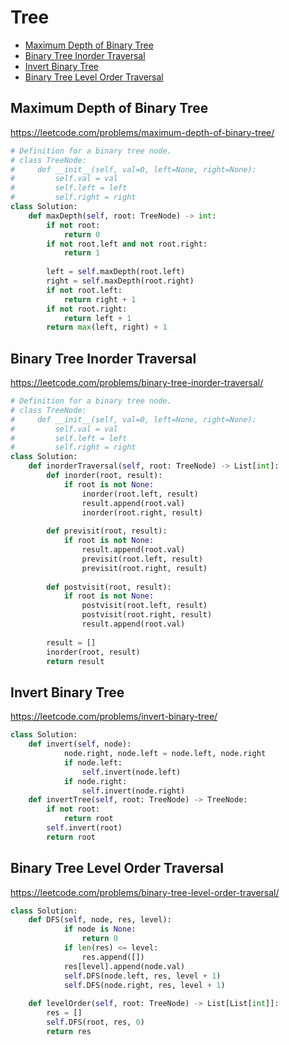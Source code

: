 # Tree

+ [Maximum Depth of Binary Tree](#maximum-depth-of-binary-tree)
+ [Binary Tree Inorder Traversal](#binary-tree-inorder-traversal)
+ [Invert Binary Tree](#invert-binary-tree)
+ [Binary Tree Level Order Traversal](#binary-tree-level-order-traversal)

## Maximum Depth of Binary Tree

https://leetcode.com/problems/maximum-depth-of-binary-tree/

```python
# Definition for a binary tree node.
# class TreeNode:
#     def __init__(self, val=0, left=None, right=None):
#         self.val = val
#         self.left = left
#         self.right = right
class Solution:
    def maxDepth(self, root: TreeNode) -> int:
        if not root:
            return 0
        if not root.left and not root.right:
            return 1
        
        left = self.maxDepth(root.left)
        right = self.maxDepth(root.right)
        if not root.left:
            return right + 1
        if not root.right:
            return left + 1
        return max(left, right) + 1
```

## Binary Tree Inorder Traversal

https://leetcode.com/problems/binary-tree-inorder-traversal/

```python
# Definition for a binary tree node.
# class TreeNode:
#     def __init__(self, val=0, left=None, right=None):
#         self.val = val
#         self.left = left
#         self.right = right
class Solution:
    def inorderTraversal(self, root: TreeNode) -> List[int]:
        def inorder(root, result):
            if root is not None:
                inorder(root.left, result)
                result.append(root.val)
                inorder(root.right, result)
                
        def previsit(root, result):
            if root is not None:
                result.append(root.val)
                previsit(root.left, result)
                previsit(root.right, result)
                
        def postvisit(root, result):
            if root is not None:
                postvisit(root.left, result)
                postvisit(root.right, result)
                result.append(root.val)
                
        result = []
        inorder(root, result)
        return result
```

## Invert Binary Tree

https://leetcode.com/problems/invert-binary-tree/

```python
class Solution:
    def invert(self, node):
            node.right, node.left = node.left, node.right
            if node.left:
                self.invert(node.left)
            if node.right:
                self.invert(node.right)
    def invertTree(self, root: TreeNode) -> TreeNode:
        if not root:
            return root
        self.invert(root)
        return root
```

## Binary Tree Level Order Traversal

https://leetcode.com/problems/binary-tree-level-order-traversal/ 

```python
class Solution:
    def DFS(self, node, res, level):
            if node is None:
                return 0
            if len(res) <= level:
                res.append([])
            res[level].append(node.val)
            self.DFS(node.left, res, level + 1)
            self.DFS(node.right, res, level + 1)
            
    def levelOrder(self, root: TreeNode) -> List[List[int]]:
        res = []
        self.DFS(root, res, 0)
        return res
```